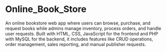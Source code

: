 # Online_Book_Store
An online bookstore web app where users can browse, purchase, and request books while admins manage inventory, process orders, and handle user requests. Built with HTML, CSS, JavaScript for the frontend and PHP with MySQL for the backend, it includes features like CRUD operations, order management, sales reporting, and manual publisher requests.
